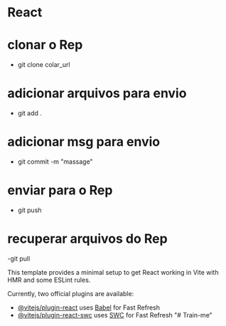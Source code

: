 # React

# clonar o Rep
- git clone colar_url

# adicionar arquivos para envio
- git add .

# adicionar msg para envio
- git commit -m "massage"

# enviar para o Rep
- git push

# recuperar arquivos do Rep
-git pull


This template provides a minimal setup to get React working in Vite with HMR and some ESLint rules.

Currently, two official plugins are available:

- [@vitejs/plugin-react](https://github.com/vitejs/vite-plugin-react/blob/main/packages/plugin-react/README.md) uses [Babel](https://babeljs.io/) for Fast Refresh
- [@vitejs/plugin-react-swc](https://github.com/vitejs/vite-plugin-react-swc) uses [SWC](https://swc.rs/) for Fast Refresh
"# Train-me" 
